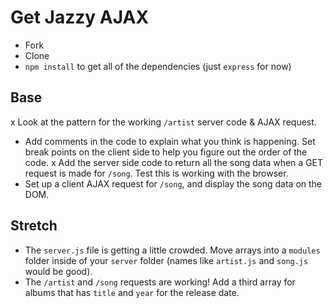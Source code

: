 # Get Jazzy AJAX

- Fork
- Clone
- `npm install` to get all of the dependencies (just `express` for now)

## Base

x Look at the pattern for the working `/artist` server code & AJAX request.

- Add comments in the code to explain what you think is happening. Set break points on the client side to help you figure out the order of the code.
  x Add the server side code to return all the song data when a GET request is made for `/song`. Test this is working with the browser.
- Set up a client AJAX request for `/song`, and display the song data on the DOM.

## Stretch

- The `server.js` file is getting a little crowded. Move arrays into a `modules` folder inside of your `server` folder (names like `artist.js` and `song.js` would be good).
- The `/artist` and `/song` requests are working! Add a third array for albums that has `title` and `year` for the release date.
